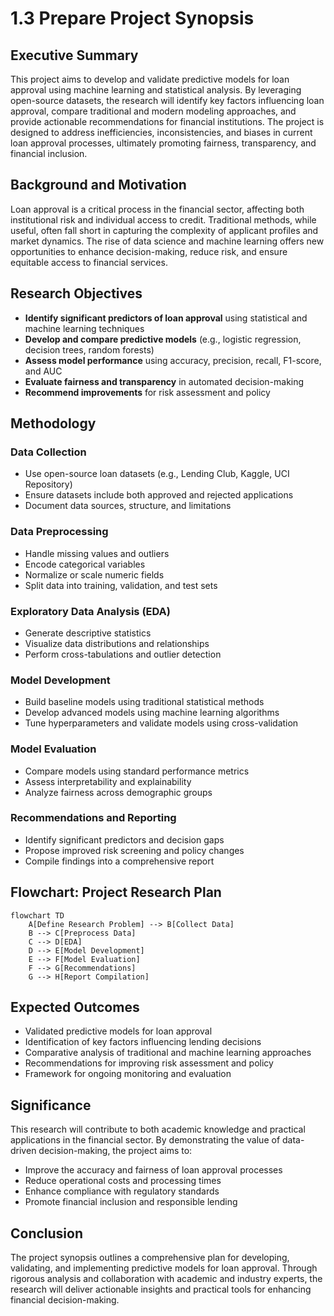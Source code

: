 # 1.3 Prepare Project Synopsis

## Executive Summary

This project aims to develop and validate predictive models for loan approval using machine learning and statistical analysis. By leveraging open-source datasets, the research will identify key factors influencing loan approval, compare traditional and modern modeling approaches, and provide actionable recommendations for financial institutions. The project is designed to address inefficiencies, inconsistencies, and biases in current loan approval processes, ultimately promoting fairness, transparency, and financial inclusion.

## Background and Motivation

Loan approval is a critical process in the financial sector, affecting both institutional risk and individual access to credit. Traditional methods, while useful, often fall short in capturing the complexity of applicant profiles and market dynamics. The rise of data science and machine learning offers new opportunities to enhance decision-making, reduce risk, and ensure equitable access to financial services.

## Research Objectives

- **Identify significant predictors of loan approval** using statistical and machine learning techniques
- **Develop and compare predictive models** (e.g., logistic regression, decision trees, random forests)
- **Assess model performance** using accuracy, precision, recall, F1-score, and AUC
- **Evaluate fairness and transparency** in automated decision-making
- **Recommend improvements** for risk assessment and policy

## Methodology

### Data Collection
- Use open-source loan datasets (e.g., Lending Club, Kaggle, UCI Repository)
- Ensure datasets include both approved and rejected applications
- Document data sources, structure, and limitations

### Data Preprocessing
- Handle missing values and outliers
- Encode categorical variables
- Normalize or scale numeric fields
- Split data into training, validation, and test sets

### Exploratory Data Analysis (EDA)
- Generate descriptive statistics
- Visualize data distributions and relationships
- Perform cross-tabulations and outlier detection

### Model Development
- Build baseline models using traditional statistical methods
- Develop advanced models using machine learning algorithms
- Tune hyperparameters and validate models using cross-validation

### Model Evaluation
- Compare models using standard performance metrics
- Assess interpretability and explainability
- Analyze fairness across demographic groups

### Recommendations and Reporting
- Identify significant predictors and decision gaps
- Propose improved risk screening and policy changes
- Compile findings into a comprehensive report

## Flowchart: Project Research Plan

```mermaid
flowchart TD
    A[Define Research Problem] --> B[Collect Data]
    B --> C[Preprocess Data]
    C --> D[EDA]
    D --> E[Model Development]
    E --> F[Model Evaluation]
    F --> G[Recommendations]
    G --> H[Report Compilation]
```

## Expected Outcomes

- Validated predictive models for loan approval
- Identification of key factors influencing lending decisions
- Comparative analysis of traditional and machine learning approaches
- Recommendations for improving risk assessment and policy
- Framework for ongoing monitoring and evaluation

## Significance

This research will contribute to both academic knowledge and practical applications in the financial sector. By demonstrating the value of data-driven decision-making, the project aims to:

- Improve the accuracy and fairness of loan approval processes
- Reduce operational costs and processing times
- Enhance compliance with regulatory standards
- Promote financial inclusion and responsible lending

## Conclusion

The project synopsis outlines a comprehensive plan for developing, validating, and implementing predictive models for loan approval. Through rigorous analysis and collaboration with academic and industry experts, the research will deliver actionable insights and practical tools for enhancing financial decision-making.

